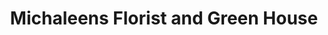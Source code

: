 ---
title: "Michaleens Florist and Green House"
url: /ithaca/michaleens-florist-and-green-house/
shop: Blumen
---